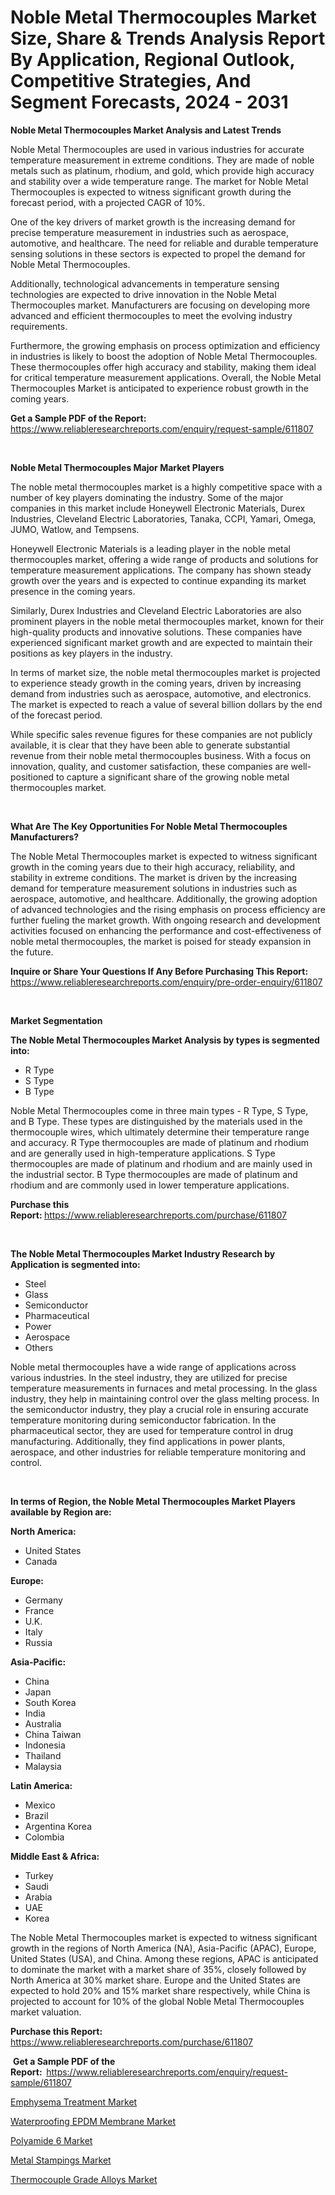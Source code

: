 <p><h1>Noble Metal Thermocouples Market Size, Share & Trends Analysis Report By Application, Regional Outlook, Competitive Strategies, And Segment Forecasts, 2024 - 2031</h1></p><p><strong>Noble Metal Thermocouples Market Analysis and Latest Trends</strong></p>
<p><p>Noble Metal Thermocouples are used in various industries for accurate temperature measurement in extreme conditions. They are made of noble metals such as platinum, rhodium, and gold, which provide high accuracy and stability over a wide temperature range. The market for Noble Metal Thermocouples is expected to witness significant growth during the forecast period, with a projected CAGR of 10%.</p><p>One of the key drivers of market growth is the increasing demand for precise temperature measurement in industries such as aerospace, automotive, and healthcare. The need for reliable and durable temperature sensing solutions in these sectors is expected to propel the demand for Noble Metal Thermocouples.</p><p>Additionally, technological advancements in temperature sensing technologies are expected to drive innovation in the Noble Metal Thermocouples market. Manufacturers are focusing on developing more advanced and efficient thermocouples to meet the evolving industry requirements.</p><p>Furthermore, the growing emphasis on process optimization and efficiency in industries is likely to boost the adoption of Noble Metal Thermocouples. These thermocouples offer high accuracy and stability, making them ideal for critical temperature measurement applications. Overall, the Noble Metal Thermocouples Market is anticipated to experience robust growth in the coming years.</p></p>
<p><strong>Get a Sample PDF of the Report:&nbsp;</strong> <a href="https://www.reliableresearchreports.com/enquiry/request-sample/611807">https://www.reliableresearchreports.com/enquiry/request-sample/611807</a></p>
<p>&nbsp;</p>
<p><strong>Noble Metal Thermocouples Major Market Players</strong></p>
<p><p>The noble metal thermocouples market is a highly competitive space with a number of key players dominating the industry. Some of the major companies in this market include Honeywell Electronic Materials, Durex Industries, Cleveland Electric Laboratories, Tanaka, CCPI, Yamari, Omega, JUMO, Watlow, and Tempsens.</p><p>Honeywell Electronic Materials is a leading player in the noble metal thermocouples market, offering a wide range of products and solutions for temperature measurement applications. The company has shown steady growth over the years and is expected to continue expanding its market presence in the coming years.</p><p>Similarly, Durex Industries and Cleveland Electric Laboratories are also prominent players in the noble metal thermocouples market, known for their high-quality products and innovative solutions. These companies have experienced significant market growth and are expected to maintain their positions as key players in the industry.</p><p>In terms of market size, the noble metal thermocouples market is projected to experience steady growth in the coming years, driven by increasing demand from industries such as aerospace, automotive, and electronics. The market is expected to reach a value of several billion dollars by the end of the forecast period.</p><p>While specific sales revenue figures for these companies are not publicly available, it is clear that they have been able to generate substantial revenue from their noble metal thermocouples business. With a focus on innovation, quality, and customer satisfaction, these companies are well-positioned to capture a significant share of the growing noble metal thermocouples market.</p></p>
<p>&nbsp;</p>
<p><strong>What Are The Key Opportunities For Noble Metal Thermocouples Manufacturers?</strong></p>
<p><p>The Noble Metal Thermocouples market is expected to witness significant growth in the coming years due to their high accuracy, reliability, and stability in extreme conditions. The market is driven by the increasing demand for temperature measurement solutions in industries such as aerospace, automotive, and healthcare. Additionally, the growing adoption of advanced technologies and the rising emphasis on process efficiency are further fueling the market growth. With ongoing research and development activities focused on enhancing the performance and cost-effectiveness of noble metal thermocouples, the market is poised for steady expansion in the future.</p></p>
<p><strong>Inquire or Share Your Questions If Any Before Purchasing This Report:</strong> <a href="https://www.reliableresearchreports.com/enquiry/pre-order-enquiry/611807">https://www.reliableresearchreports.com/enquiry/pre-order-enquiry/611807</a></p>
<p>&nbsp;</p>
<p><strong>Market Segmentation</strong></p>
<p><strong>The Noble Metal Thermocouples Market Analysis by types is segmented into:</strong></p>
<p><ul><li>R Type</li><li>S Type</li><li>B Type</li></ul></p>
<p><p>Noble Metal Thermocouples come in three main types - R Type, S Type, and B Type. These types are distinguished by the materials used in the thermocouple wires, which ultimately determine their temperature range and accuracy. R Type thermocouples are made of platinum and rhodium and are generally used in high-temperature applications. S Type thermocouples are made of platinum and rhodium and are mainly used in the industrial sector. B Type thermocouples are made of platinum and rhodium and are commonly used in lower temperature applications.</p></p>
<p><strong>Purchase this Report:&nbsp;</strong><a href="https://www.reliableresearchreports.com/purchase/611807">https://www.reliableresearchreports.com/purchase/611807</a></p>
<p>&nbsp;</p>
<p><strong>The Noble Metal Thermocouples Market Industry Research by Application is segmented into:</strong></p>
<p><ul><li>Steel</li><li>Glass</li><li>Semiconductor</li><li>Pharmaceutical</li><li>Power</li><li>Aerospace</li><li>Others</li></ul></p>
<p><p>Noble metal thermocouples have a wide range of applications across various industries. In the steel industry, they are utilized for precise temperature measurements in furnaces and metal processing. In the glass industry, they help in maintaining control over the glass melting process. In the semiconductor industry, they play a crucial role in ensuring accurate temperature monitoring during semiconductor fabrication. In the pharmaceutical sector, they are used for temperature control in drug manufacturing. Additionally, they find applications in power plants, aerospace, and other industries for reliable temperature monitoring and control.</p></p>
<p>&nbsp;</p>
<p><strong>In terms of Region, the Noble Metal Thermocouples Market Players available by Region are:</strong></p>
<p>
    <p> <strong> North America: </strong>
        <ul>
            <li>United States</li>
            <li>Canada</li>
        </ul>
        </p> 
    <p> <strong> Europe: </strong>
        <ul>
            <li>Germany</li>
            <li>France</li>
            <li>U.K.</li>
            <li>Italy</li>
            <li>Russia</li>
        </ul>
        </p> 
    <p> <strong> Asia-Pacific: </strong>
        <ul>
            <li>China</li>
            <li>Japan</li>
            <li>South Korea</li>
            <li>India</li>
            <li>Australia</li>
            <li>China Taiwan</li>
            <li>Indonesia</li>
            <li>Thailand</li>
            <li>Malaysia</li>
        </ul>
        </p> 
    <p> <strong> Latin America: </strong>
        <ul>
            <li>Mexico</li>
            <li>Brazil</li>
            <li>Argentina Korea</li>
            <li>Colombia</li>
        </ul>
        </p> 
    <p> <strong> Middle East & Africa: </strong>
        <ul>
            <li>Turkey</li>
            <li>Saudi</li>
            <li>Arabia</li>
            <li>UAE</li>
            <li>Korea</li>
        </ul>
    </p>
    </p>
<p><p>The Noble Metal Thermocouples market is expected to witness significant growth in the regions of North America (NA), Asia-Pacific (APAC), Europe, United States (USA), and China. Among these regions, APAC is anticipated to dominate the market with a market share of 35%, closely followed by North America at 30% market share. Europe and the United States are expected to hold 20% and 15% market share respectively, while China is projected to account for 10% of the global Noble Metal Thermocouples market valuation.</p></p>
<p><strong>Purchase this Report: </strong><a href="https://www.reliableresearchreports.com/purchase/611807">https://www.reliableresearchreports.com/purchase/611807</a></p>
<p>&nbsp;<strong>Get a Sample PDF of the Report:&nbsp;&nbsp;</strong><a href="https://www.reliableresearchreports.com/enquiry/request-sample/611807">https://www.reliableresearchreports.com/enquiry/request-sample/611807</a></p>
<p><strong></strong></p>
<p><p><a href="https://medium.com/p/4b306718371d/edit">Emphysema Treatment Market</a></p><p><a href="https://github.com/josesg55/Market-Research-Report-List-1/blob/main/waterproofing-epdm-membrane-market.md">Waterproofing EPDM Membrane Market</a></p><p><a href="https://medium.com/p/91c623dee172/edit">Polyamide 6 Market</a></p><p><a href="https://medium.com/p/9648bedf361a/edit">Metal Stampings Market</a></p><p><a href="https://github.com/mancsybtousav/Market-Research-Report-List-1/blob/main/thermocouple-grade-alloys-market.md">Thermocouple Grade Alloys Market</a></p></p>